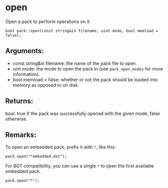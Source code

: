 # open
Open a pack to perform operations on it.

`bool pack::open(const string&in filename, uint mode, bool memload = false);`

## Arguments:
* const string&in filename: the name of the pack file to open.
* uint mode: the mode to open the pack in (see `pack_open_modes` for more information).
* bool memload = false: whether or not the pack should be loaded into memory as opposed to on disk.

## Returns:
bool: true if the pack was successfully opened with the given mode, false otherwise.

## Remarks:
To open an embedded pack, prefix it with `*`, like this:

`pack.open("*embedded.dat");`

For BGT compatibility, you can use a single `*` to open the first available embedded pack.

`pack.open("*");`

